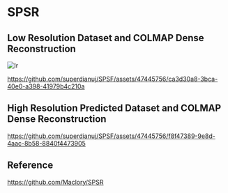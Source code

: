 # SPSR


## Low Resolution Dataset and COLMAP Dense Reconstruction

![lr](https://github.com/superdianuj/SPSF/assets/47445756/5b1e3b85-3807-42fc-85ec-e3344a807949)




https://github.com/superdianuj/SPSF/assets/47445756/ca3d30a8-3bca-40e0-a398-41979b4c210a



## High Resolution Predicted Dataset and COLMAP Dense Reconstruction




https://github.com/superdianuj/SPSF/assets/47445756/f8f47389-9e8d-4aac-8b58-8840f4473905





## Reference
https://github.com/Maclory/SPSR
